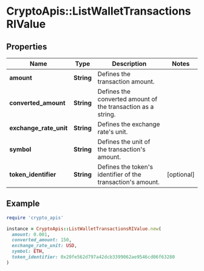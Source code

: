 # CryptoApis::ListWalletTransactionsRIValue

## Properties

| Name | Type | Description | Notes |
| ---- | ---- | ----------- | ----- |
| **amount** | **String** | Defines the transaction amount. |  |
| **converted_amount** | **String** | Defines the converted amount of the transaction as a string. |  |
| **exchange_rate_unit** | **String** | Defines the exchange rate&#39;s unit. |  |
| **symbol** | **String** | Defines the unit of the transaction&#39;s amount. |  |
| **token_identifier** | **String** | Defines the token&#39;s identifier of the transaction&#39;s amount. | [optional] |

## Example

```ruby
require 'crypto_apis'

instance = CryptoApis::ListWalletTransactionsRIValue.new(
  amount: 0.001,
  converted_amount: 150,
  exchange_rate_unit: USD,
  symbol: ETH,
  token_identifier: 0x20fe562d797a42dcb3399062ae9546cd06f63280
)
```

